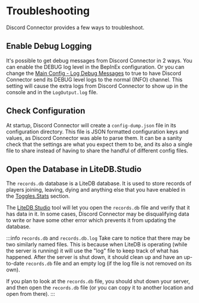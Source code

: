 # Troubleshooting

Discord Connector provides a few ways to troubleshoot.

## Enable Debug Logging

It's possible to get debug messages from Discord Connector in 2 ways. You can enable the DEBUG log level in the BepInEx configuration. Or you can change the [Main Config - Log Debug Messages](/config/main#log-debug-messages) to true to have Discord Connector send its DEBUG level logs to the normal (INFO) channel. This setting will cause the extra logs from Discord Connector to show up in the console and in the `LogOutput.log` file.

## Check Configuration

At startup, Discord Connector will create a `config-dump.json` file in its configuration directory. This file is JSON formatted configuration keys and values, as Discord Connector was able to parse them. It can be a sanity check that the settings are what you expect them to be, and its also a single file to share instead of having to share the handful of different config files.

## Open the Database in LiteDB.Studio

The `records.db` database is a LiteDB database. It is used to store records of players joining, leaving, dying and anything else that you have enabled in the [Toggles.Stats](/config/toggles.stats) section.

The [LiteDB Studio](https://github.com/mbdavid/LiteDB.Studio/releases/latest) tool will let you open the `records.db` file and verify that it has data in it. In some cases, Discord Connector may be disqualifying data to write or have some other error which prevents it from updating the database.

:::info `records.db` and `records.db.log`
Take care to notice that there may be two similarly named files. This is because when LiteDB is operating (while the server is running) it will use the "log" file to keep track of what has happened. After the server is shut down, it should clean up and have an up-to-date `records.db` file and an empty log (if the log file is not removed on its own).

If you plan to look at the `records.db` file, you should shut down your server, and then open the `records.db` file (or you can copy it to another location and open from there).
:::
